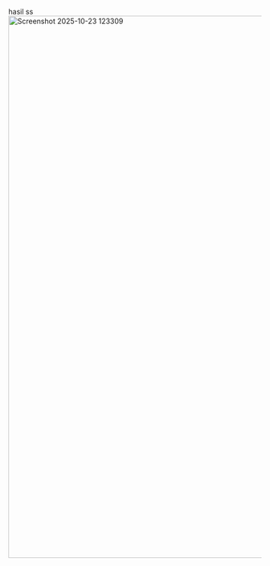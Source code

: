 hasil ss
<img width="1919" height="1079" alt="Screenshot 2025-10-23 123309" src="https://github.com/user-attachments/assets/1e3257e3-003f-4397-83c2-347b5759cf3b" />

